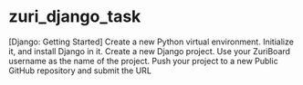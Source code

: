 # zuri_django_task
   [Django: Getting Started]     Create a new Python virtual environment.     Initialize it, and install Django in it.     Create a new Django project. Use your ZuriBoard username as the name of the project.     Push your project to a new Public GitHub repository and submit the URL

